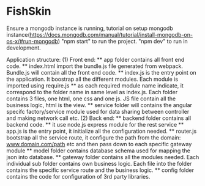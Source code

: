 # FishSkin
Ensure a mongodb instance is running, tutorial on setup mongodb instance(https://docs.mongodb.com/manual/tutorial/install-mongodb-on-os-x/#run-mongodb)
"npm start" to run the project.
"npm dev" to run in development.

Application structure:
(1) Front end:
** app folder contains all front end code.
** index.html import the bundle.js file generated from webpack. Bundle.js will contain all the front end code.
** index.js is the entry point on the application. It boostrap all the different modules. Each module is imported using require.js
** as each required module name indicate, it correspond to the folder name in same level as index.js. Each folder contains 3 files, one html, one css and one js. JS file contain all the business logic, html is the view.
** service folder will contains the angular specifc factory/service module used for data sharing between controller and making network call etc.
(2) Back end:
** backend folder contains all backend code.
** it use node.js express module for the rest service
** app.js is the entry point, it initialize all the configuration needed. 
** router.js bootstrap all the service route, it configure the path from the domain: www.domain.com/path etc and then pass down to each specific gateway module
** model folder contains database schema used for mapping the json into database.
** gateway folder contains all the modules needed. Each individual sub folder contains own business logic. Each file into the folder contains the specific service route and the business logic.
** config folder contains the code for configuration of 3rd party libraries.
